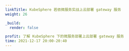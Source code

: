 ```yaml
---
linkTitle: KubeSphere 若依微服务实战上云部署 gateway 服务
weight: 26

_build:
  render: false

profit: 了解 KubeSphere 下的微服务部署上云部署 gateway 服务
time: 2021-12-17 20:00-20:40
---
```

